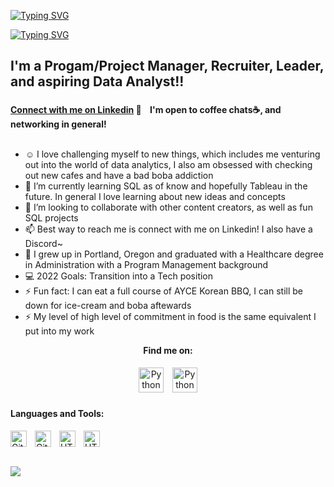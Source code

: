 [![Typing SVG](https://readme-typing-svg.herokuapp.com?font=Helvetica&size=45&duration=2300&color=91CAF7&width=800&height=115&lines=Hi+there%2C+I'm+Spring)](https://git.io/typing-svg)


<!---
SpringHo/SpringHo is a ✨ special ✨ repository because its `README.md` (this file) appears on your GitHub profile.
You can click the Preview link to take a look at your changes.Caveat
--->
[![Typing SVG](https://readme-typing-svg.herokuapp.com?font=Caveat&size=70&duration=3000&color=77A5CAFF&width=800&height=110&lines=Welcome+to+my+SQL+Portfolio)](https://git.io/typing-svg)



## I'm a Progam/Project Manager, Recruiter, Leader, and aspiring Data Analyst!! 


### 
<b>[Connect with me on Linkedin](https://www.linkedin.com/in/springho/) 👋 
&nbsp;&nbsp;
I'm open to coffee chats☕, and networking in general!</b>
<br />
<br />


-  ☺️ I love challenging myself to new things, which includes me venturing out into the world of data analytics, I also am obsessed with checking out new cafes and have a bad boba addiction
- 🌱 I’m currently learning SQL as of know and hopefully Tableau in the future. In general I love learning about new ideas and concepts
- 👯 I’m looking to collaborate with other content creators, as well as fun SQL projects
- 📫 Best way to reach me is connect with me on Linkedin! I also have a Discord~
- 🌲 I grew up in Portland, Oregon and graduated with a Healthcare degree in Administration with a Program Management background
- 💻 2022 Goals: Transition into a Tech position 
- ⚡ Fun fact: I can eat a full course of AYCE Korean BBQ, I can still be down for ice-cream and boba aftewards
- ⚡ My level of high level of commitment in food is the same equivalent I put into my work



<p align="center">
  <b> Find me on: </b>
</p>
<p align="center">
 <a href="https://www.linkedin.com/in/springho/" target="_blank" rel="noopener noreferrer"> <img src="https://cdn.discordapp.com/attachments/626966678290432024/967276523587510342/2613305_business_employment_identity_linkedin_social_media_icon.png" alt="Python" height="40" style="vertical-align:top; margin:5px"></a>
 <a href="mailto:vn.sho97@gmail.com"> <img src="https://media.discordapp.net/attachments/626966678290432024/967270731111088148/4202011_email_gmail_mail_logo_social_icon.png" alt="Python" height="40" style="vertical-align:top; margin:5px"></a>
</p>



#### Languages and Tools:
[<img align="left" alt="GitHub" width="26px" src="https://user-images.githubusercontent.com/3369400/139447912-e0f43f33-6d9f-45f8-be46-2df5bbc91289.png" style="padding-right:10px;" />](https://www.linkedin.com/in/springho/#gh-dark-mode-only)
[<img align="left" alt="GitHub" width="26px" src="https://user-images.githubusercontent.com/3369400/139448065-39a229ba-4b06-434b-bc67-616e2ed80c8f.png" style="padding-right:10px;" />](https://www.linkedin.com/in/springho/#gh-light-mode-only)
[<img align="left" alt="HTML5" width="26px" src="https://cdn.jsdelivr.net/gh/devicons/devicon/icons/html5/html5-original.svg" style="padding-right:10px;" />](https://www.linkedin.com/in/springho/#gh-dark-mode-only)
[<img align="left" alt="HTML5" width="26px" src="https://cdn.jsdelivr.net/gh/devicons/devicon/icons/html5/html5-original.svg" style="padding-right:10px;" />](https://www.linkedin.com/in/springho/#gh-light-mode-only)



<br />
<br />



##### 
![](https://visitor-badge.laobi.icu/badge?page_id=SpringHo.SpringHo)
